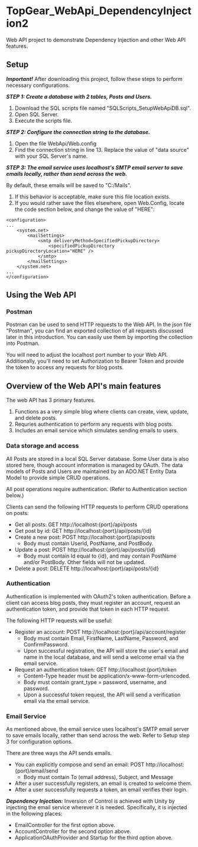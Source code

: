 # TopGear_WebApi_DependencyInjection2
Web API project to demonstrate Dependency Injection and other Web API features.

## Setup

***Important!*** After downloading this project, follow these steps to perform necessary configurations.

***STEP 1: Create a database with 2 tables, Posts and Users.***
1. Download the SQL scripts file named "SQLScripts_SetupWebApiDB.sql".
2. Open SQL Server.
3. Execute the scripts file.

***STEP 2: Configure the connection string to the database.***
1. Open the file WebApi/Web.config
2. Find the connection string in line 13. Replace the value of "data source" with your SQL Server's name.

***STEP 3: The email service uses localhost's SMTP email server to save emails locally, rather than send across the web.***

By default, these emails will be saved to "C:/Mails".
1. If this behavior is acceptable, make sure this file location exists.
2. If you would rather save the files elsewhere, open Web.Config, locate the code section below, and change the value of "HERE":
```
<configuration>
...
    <system.net>
        <mailSettings>
            <smtp deliveryMethod=SpecifiedPickupDirectory>
                <specifiedPickupDirectory pickupDirectoryLocation="HERE" />
            </smtp>
        </mailSettings>
    </system.net>
...
</configuration>
```

## Using the Web API

### Postman

Postman can be used to send HTTP requests to the Web API. In the json file "Postman", you can find an exported collection of all requests discussed later in this introduction. You can easily use them by importing the collection into Postman.

You will need to adjust the localhost port number to your Web API. Additionally, you'll need to set Authorization to Bearer Token and provide the token to access any requests for blog posts.

## Overview of the Web API's main features

The web API has 3 primary features.
1. Functions as a very simple blog where clients can create, view, update, and delete posts.
2. Requries authentication to perform any requests with blog posts.
3. Includes an email service which simulates sending emails to users.

### Data storage and access

All Posts are stored in a local SQL Server database. Some User data is also stored here, though account information is managed by OAuth.
The data models of Posts and Users are maintained by an ADO.NET Entity Data Model to provide simple CRUD operations.

All post operations require authentication. (Refer to Authentication section below.)

Clients can send the following HTTP requests to perform CRUD operations on posts:
* Get all posts: GET http://localhost:{port}/api/posts
* Get post by id: GET http://localhost:{port}/api/posts/{id}
* Create a new post: POST http://localhost:{port}/api/posts
    * Body must contain UserId, PostName, and PostBody.
* Update a post: POST http://localhost:{port}/api/posts/{id}
    * Body must contain Id equal to {id}, and may contain PostName and/or PostBody. Other fields will not be updated.
* Delete a post: DELETE http://localhost:{port}/api/posts/{id}

### Authentication

Authentication is implemented with OAuth2's token authentication. Before a client can access blog posts, they must register an account, request an authentication token, and provide that token in each HTTP request.

The following HTTP requests will be useful:
* Register an account: POST http://localhost:{port}/api/account/register
    * Body must contain Email, FirstName, LastName, Password, and ConfirmPassword.
    * Upon successful registration, the API will store the user's email and name in the local database, and will send a welcome email via the email service.
* Request an authentication token: GET http://localhost:{port}/token
    * Content-Type header must be application/x-www-form-urlencoded.
    * Body must contain grant_type = password, username, and password.
    * Upon a successful token request, the API will send a verification email via the email service.

### Email Service

As mentioned above, the email service uses localhost's SMTP email server to save emails locally, rather than send across the web. Refer to Setup step 3 for configuration options.

There are three ways the API sends emails.
* You can explicitly compose and send an email: POST http://localhost:{port}/email/send
    * Body must contain To (email address), Subject, and Message
* After a user successfully registers, an email is created to welcome them.
* After a user successfully requests a token, an email verifies their login.

***Dependency Injection:*** Inversion of Control is achieved with Unity by injecting the email service wherever it is needed. Specifically, it is injected in the following places:
* EmailController for the first option above.
* AccountController for the second option above.
* ApplicationOAuthProvider and Startup for the third option above.
